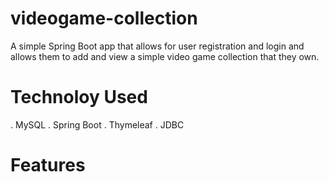 # videogame-collection

A simple Spring Boot app that allows for user registration and login and allows them to add and view a simple video game collection that they own.

# Technoloy Used
. MySQL
. Spring Boot
. Thymeleaf
. JDBC



# Features




